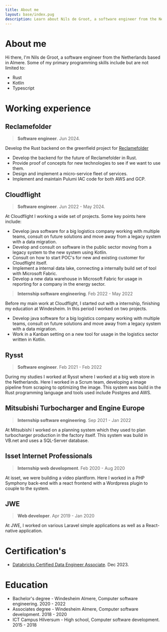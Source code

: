 ```yaml
---
title: About me
layout: base/index.pug
description: Learn about Nils de Groot, a software engineer from the Netherlands with expertise in Rust, Kotlin, and Typescript. Explore his professional experience, certifications, and education background, including roles at Reclamefolder, Cloudflight, Rysst, and more.
---
```


# About me

Hi there, I'm Nils de Groot, a software engineer from the Netherlands based in
Almere. Some of my primary programming skills include but are not limited to:

- Rust
- Kotlin
- Typescript

# Working experience

## Reclamefolder

> **Software engineer**. Jun 2024.

Develop the Rust backend on the greenfield project for
[Reclamefolder](https://www.reclamefolder.nl/)

- Develop the backend for the future of Reclamefolder in Rust.
- Provide proof of concepts for new technologies to see if we want to use them.
- Design and implement a micro-service fleet of services.
- Implement and maintain Pulumi IAC code for both AWS and GCP.

## Cloudflight

> **Software engineer**. Jun 2022 - May 2024.

At Cloudflight I working a wide set of projects. Some key points here include:

- Develop java software for a big logistics company working with multiple
  teams, consult on future solutions and move away from a legacy system with a
  data migration.
- Develop and consult on software in the public sector moving from a legacy
  system to the new system using Kotlin.
- Consult on how to start POC's for new and existing customer for Cloudflight
  itself.
- Implement a internal data lake, connecting a internally build set of tool
  with Microsoft Fabric.
- Develop a new data warehouse in Microsoft Fabric for usage in reporting for a
  company in the energy sector.

> **Internship software engineering**. Feb 2022 - May 2022

Before my main work at Cloudflight, I started out with a internship, finishing
my education at Windesheim. In this period I worked on two projects.

- Develop java software for a big logistics company working with multiple
  teams, consult on future solutions and move away from a legacy system with a
  data migration.
- Work in a Kanban setting on a new tool for usage in the logistics sector
  written in Kotlin.

## Rysst

> **Software engineer**. Feb 2021 - Feb 2022

During my studies I worked at Rysst where I worked at a big web store in the
Netherlands. Here I worked in a Scrum team, developing a image pipeline from
scraping to optimizing the image. This system was build in the Rust programming
language and tools used include Postgres and AWS.

## Mitsubishi Turbocharger and Engine Europe

> **Internship software engineering**. Sep 2021 - Jan 2022

At Mitsubishi I worked on a planning system which they used to plan
turbocharger production in the factory itself. This system was build in VB.net
and uses a SQL-Server database.

## Isset Internet Professionals

> **Internship web development**. Feb 2020 - Aug 2020

At isset, we were building a video plantform. Here I worked in a PHP Symphony
back-end with a react frontend with a Wordpress plugin to couple to the system.

## JWE

> **Web developer**. Apr 2019 - Jan 2020

At JWE, I worked on various Laravel simple applications as well as a
React-native application.

# Certification's

- [Databricks Certified Data Engineer Associate](https://www.databricks.com/learn/certification/data-engineer-associate). Dec 2023.

# Education

- Bachelor's degree - Windesheim Almere, Computer software engineering. 2020 - 2022
- Associates degree - Windesheim Almere, Computer software development. 2018 - 2020
- ICT Campus Hilversum - High school, Computer software development. 2015 - 2018
